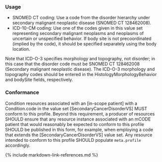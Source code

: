 ### Usage
* SNOMED CT coding: Use a code from the disorder hierarchy under secondary malignant neoplastic disease (SNOMED CT 128462008).
* ICD-10-CM coding: Use one of the codes given in this value set representing secondary malignant neoplasms and neoplasms of uncertain or unspecified behavior. If body site is not precoordinated (implied by the code), it should be specified separately using the body location.

Note that ICD-O-3 specifies morphology and topography, not disorder; in this case that the disorder code must be SNOMED CT 128462008 (Secondary malignant neoplastic disease). The ICD-O-3 morphology and topography codes should be entered in the HistologyMorphologyBehavior and bodySite fields, respectively.

### Conformance

Condition resources associated with an [in-scope patient] with a Condition.code in the value set [SecondaryCancerDisorderVS] MUST conform to this profile. Beyond this requirement, a producer of resources SHOULD ensure that any resource instance associated with an mCODE patient that would reasonably be expected to conform to this profile SHOULD be published in this form, for example, when employing a code that extends the [SecondaryCancerDisorderVS] value set. Any resource intended to conform to this profile SHOULD populate `meta.profile` accordingly.


{% include markdown-link-references.md %}